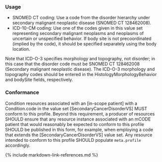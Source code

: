 ### Usage
* SNOMED CT coding: Use a code from the disorder hierarchy under secondary malignant neoplastic disease (SNOMED CT 128462008).
* ICD-10-CM coding: Use one of the codes given in this value set representing secondary malignant neoplasms and neoplasms of uncertain or unspecified behavior. If body site is not precoordinated (implied by the code), it should be specified separately using the body location.

Note that ICD-O-3 specifies morphology and topography, not disorder; in this case that the disorder code must be SNOMED CT 128462008 (Secondary malignant neoplastic disease). The ICD-O-3 morphology and topography codes should be entered in the HistologyMorphologyBehavior and bodySite fields, respectively.

### Conformance

Condition resources associated with an [in-scope patient] with a Condition.code in the value set [SecondaryCancerDisorderVS] MUST conform to this profile. Beyond this requirement, a producer of resources SHOULD ensure that any resource instance associated with an mCODE patient that would reasonably be expected to conform to this profile SHOULD be published in this form, for example, when employing a code that extends the [SecondaryCancerDisorderVS] value set. Any resource intended to conform to this profile SHOULD populate `meta.profile` accordingly.


{% include markdown-link-references.md %}